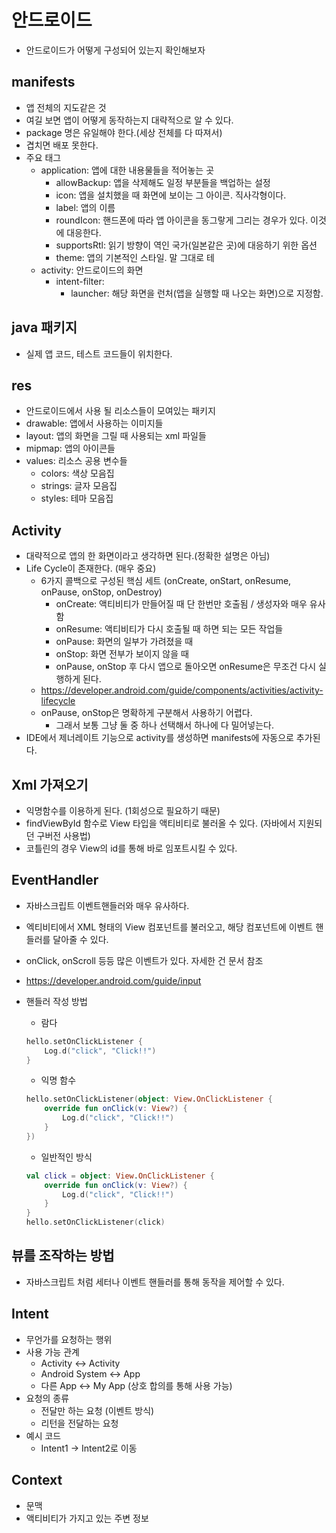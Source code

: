 # 안드로이드
- 안드로이드가 어떻게 구성되어 있는지 확인해보자

## manifests
- 앱 전체의 지도같은 것
- 여길 보면 앱이 어떻게 동작하는지 대략적으로 알 수 있다.
- package 명은 유일해야 한다.(세상 전체를 다 따져서)
- 겹치면 배포 못한다.
- 주요 태그
    - application: 앱에 대한 내용물들을 적어놓는 곳
        - allowBackup: 앱을 삭제해도 일정 부분들을 백업하는 설정
        - icon: 앱을 설치했을 때 화면에 보이는 그 아이콘. 직사각형이다.
        - label: 앱의 이름
        - roundIcon: 핸드폰에 따라 앱 아이콘을 동그랗게 그리는 경우가 있다. 이것에 대응한다.
        - supportsRtl: 읽기 방향이 역인 국가(일본같은 곳)에 대응하기 위한 옵션
        - theme: 앱의 기본적인 스타일. 말 그대로 테
    - activity: 안드로이드의 화면
        - intent-filter:
            - launcher: 해당 화면을 런처(앱을 실행할 때 나오는 화면)으로 지정함.

## java 패키지
- 실제 앱 코드, 테스트 코드들이 위치한다.

## res
- 안드로이드에서 사용 될 리소스들이 모여있는 패키지
- drawable: 앱에서 사용하는 이미지들
- layout: 앱의 화면을 그릴 때 사용되는 xml 파일들
- mipmap: 앱의 아이콘들
- values: 리소스 공용 변수들
    - colors: 색상 모음집
    - strings: 글자 모음집
    - styles: 테마 모음집

## Activity
- 대략적으로 앱의 한 화면이라고 생각하면 된다.(정확한 설명은 아님)
- Life Cycle이 존재한다. (매우 중요)
    - 6가지 콜백으로 구성된 핵심 세트 (onCreate, onStart, onResume, onPause, onStop, onDestroy)
        - onCreate: 액티비티가 만들어질 때 단 한번만 호출됨 / 생성자와 매우 유사함
        - onResume: 액티비티가 다시 호출될 때 하면 되는 모든 작업들
        - onPause: 화면의 일부가 가려졌을 때
        - onStop: 화면 전부가 보이지 않을 때
        - onPause, onStop 후 다시 앱으로 돌아오면 onResume은 무조건 다시 실행하게 된다.
    - https://developer.android.com/guide/components/activities/activity-lifecycle
    - onPause, onStop은 명확하게 구분해서 사용하기 어렵다.
        - 그래서 보통 그냥 둘 중 하나 선택해서 하나에 다 밀어넣는다.
- IDE에서 제너레이트 기능으로 activity를 생성하면 manifests에 자동으로 추가된다.

## Xml 가져오기
- 익명함수를 이용하게 된다. (1회성으로 필요하기 때문)
- findViewById 함수로 View 타입을 액티비티로 불러올 수 있다. (자바에서 지원되던 구버전 사용법)
- 코틀린의 경우 View의 id를 통해 바로 임포트시킬 수 있다.

## EventHandler
- 자바스크립트 이벤트핸들러와 매우 유사하다.
- 엑티비티에서 XML 형태의 View 컴포넌트를 불러오고, 해당 컴포넌트에 이벤트 핸들러를 달아줄 수 있다.
- onClick, onScroll 등등 많은 이벤트가 있다. 자세한 건 문서 참조
- https://developer.android.com/guide/input
- 핸들러 작성 방법
    - 람다
    ```kotlin
    hello.setOnClickListener {
        Log.d("click", "Click!!")
    }
    ```

    - 익명 함수
    ```kotlin
    hello.setOnClickListener(object: View.OnClickListener {
        override fun onClick(v: View?) {
            Log.d("click", "Click!!")
        }
    })
    ```

    - 일반적인 방식
    ```kotlin
    val click = object: View.OnClickListener {
        override fun onClick(v: View?) {
            Log.d("click", "Click!!")
        }
    }
    hello.setOnClickListener(click)
    ```

## 뷰를 조작하는 방법
- 자바스크립트 처럼 세터나 이벤트 핸들러를 통해 동작을 제어할 수 있다.

## Intent
- 무언가를 요청하는 행위
- 사용 가능 관계
    - Activity <-> Activity
    - Android System <-> App
    - 다른 App <-> My App (상호 합의를 통해 사용 가능)
- 요청의 종류
    - 전달만 하는 요청 (이벤트 방식)
    - 리턴을 전달하는 요청
- 예시 코드
    - Intent1 -> Intent2로 이동

## Context
- 문맥
- 액티비티가 가지고 있는 주변 정보
